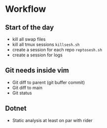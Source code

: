 # Workflow

## Start of the day

- kill all swap files
- kill all tmux sessions `killsesh.sh`
- create a session for each repo `reptosesh.sh`
- create a session for logs

## Git needs inside vim

- Git diff to parent (git buffer commit)
- Git diff to main
- Git status

## Dotnet

- Static analysis at least on par with rider
